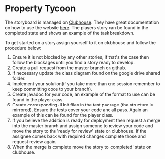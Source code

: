 # Property Tycoon
The storyboard is managed on [Clubhouse](https://clubhouse.io). They have great documentation on how to use the website [here](https://help.clubhouse.io/hc/en-us/articles/205625009-Getting-Started-with-Clubhouse). The players story can be found in the completed state and shows an example of the task breakdown.

To get started on a story assign yourself to it on clubhouse and follow the procedure below:
1. Ensure it is not blocked by any other stories, if that's the case then follow the blockages until you find a story ready to develop.
2. Create a pull request from the master branch on github.
3. If necessary update the class diagram found on the google drive shared folder.
4. Implement your solution(if you take more than one session remember to keep committing code to your branch).
5. Create javadoc for your code, an example of the format to use can be found in the player class.
6. Create corresponding JUnit files in the test package (the structure is mirrored). Ensure the tests cover your code and all pass. Again an example of this can be found for the player class.
7. If you believe the addition is ready for deployment then request a merge into the master branch and assign someone to review your code and move the story to the 'ready for review' state on clubhouse. If the assignee comes back with required changes complete those and request review again.
8. When the merge is complete move the story to 'completed' state on clubhouse.
